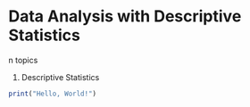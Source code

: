 # Data Analysis with Descriptive Statistics 
n topics

1. Descriptive Statistics
```R
print("Hello, World!")
```

